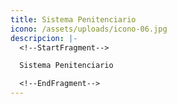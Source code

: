 ```yaml
---
title: Sistema Penitenciario
icono: /assets/uploads/icono-06.jpg
descripcion: |-
  <!--StartFragment-->

  Sistema Penitenciario

  <!--EndFragment-->
---
```

